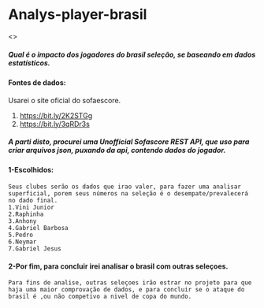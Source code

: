 # Analys-player-brasil

<>

##### Qual é o impacto dos jogadores do brasil seleção, se baseando em dados estatísticos.

#### Fontes de dados:
Usarei o site oficial do sofaescore.
1. https://bit.ly/2K2STGg
2. https://bit.ly/3qRDr3s
##### A parti disto, procurei uma Unofficial Sofascore REST API, que uso para criar arquivos json, puxando da api, contendo dados do jogador.



#### 1-Escolhidos:
	Seus clubes serão os dados que irao valer, para fazer uma analisar superficial, porem seus números na seleção é o desempate/prevalecerá no dado final.
    1.Vini Junior
    2.Raphinha
    3.Anhony
    4.Gabriel Barbosa
    5.Pedro
    6.Neymar
    7.Gabriel Jesus

#### 2-Por fim, para concluir irei analisar o brasil com outras seleçoes.
	Para fins de analise, outras seleçoes irão estrar no projeto para que haja uma maior comprovação de dados, e para concluir se o ataque do brasil é ,ou não competivo a nivel de copa do mundo.
